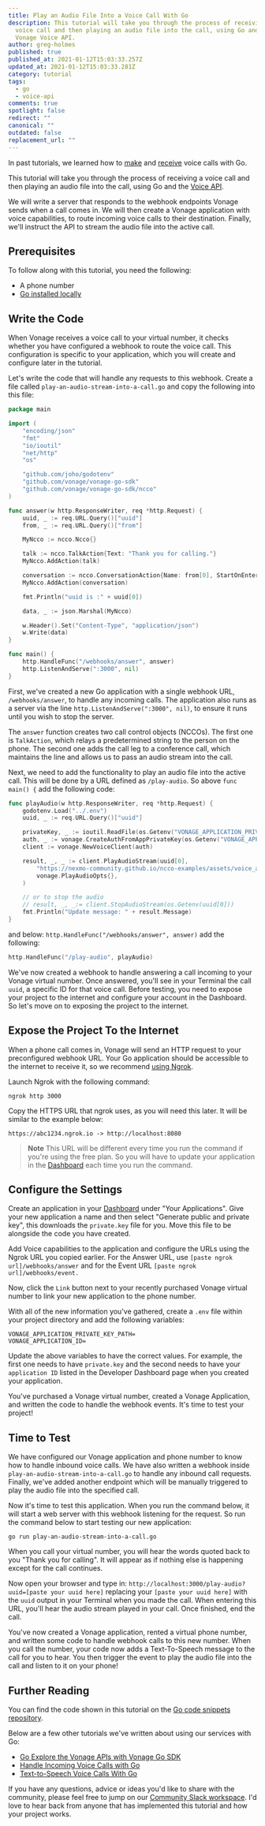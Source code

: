 ```yaml
---
title: Play an Audio File Into a Voice Call With Go
description: This tutorial will take you through the process of receiving a
  voice call and then playing an audio file into the call, using Go and the
  Vonage Voice API.
author: greg-holmes
published: true
published_at: 2021-01-12T15:03:33.257Z
updated_at: 2021-01-12T15:03:33.281Z
category: tutorial
tags:
  - go
  - voice-api
comments: true
spotlight: false
redirect: ""
canonical: ""
outdated: false
replacement_url: ""
---
```

In past tutorials, we learned how to [make](https://learn.vonage.com/blog/2020/11/25/text-to-speech-voice-calls-with-go) and [receive](https://learn.vonage.com/blog/2020/12/03/handle-an-incoming-call-with-go) voice calls with Go. 

This tutorial will take you through the process of receiving a voice call and then playing an audio file into the call, using Go and the [Voice API](https://developer.nexmo.com/voice/voice-api/overview). 

We will write a server that responds to the webhook endpoints Vonage sends when a call comes in. We will then create a Vonage application with voice capabilities, to route incoming voice calls to their destination. Finally, we'll instruct the API to stream the audio file into the active call.

## Prerequisites

To follow along with this tutorial, you need the following:

* A phone number
* [Go installed locally](https://golang.org/)

<sign-up number></sign-up>

## Write the Code

When Vonage receives a voice call to your virtual number, it checks whether you have configured a webhook to route the voice call. This configuration is specific to your application, which you will create and configure later in the tutorial. 

Let's write the code that will handle any requests to this webhook. 
Create a file called `play-an-audio-stream-into-a-call.go` and copy the following into this file:

```go
package main

import (
    "encoding/json"
    "fmt"
    "io/ioutil"
    "net/http"
    "os"

    "github.com/joho/godotenv"
    "github.com/vonage/vonage-go-sdk"
    "github.com/vonage/vonage-go-sdk/ncco"
)

func answer(w http.ResponseWriter, req *http.Request) {
    uuid, _ := req.URL.Query()["uuid"]
    from, _ := req.URL.Query()["from"]

    MyNcco := ncco.Ncco{}

    talk := ncco.TalkAction{Text: "Thank you for calling."}
    MyNcco.AddAction(talk)

    conversation := ncco.ConversationAction{Name: from[0], StartOnEnter: "false"}
    MyNcco.AddAction(conversation)

    fmt.Println("uuid is :" + uuid[0])

    data, _ := json.Marshal(MyNcco)

    w.Header().Set("Content-Type", "application/json")
    w.Write(data)
}

func main() {
    http.HandleFunc("/webhooks/answer", answer)
    http.ListenAndServe(":3000", nil)
}
```

First, we've created a new Go application with a single webhook URL,  `/webhooks/answer`, to handle any incoming calls. The application also runs as a server via the line `http.ListenAndServe(":3000", nil)`, to ensure it runs until you wish to stop the server.

The `answer` function creates two call control objects (NCCOs). The first one is `TalkAction`, which relays a predetermined string to the person on the phone. The second one adds the call leg to a conference call, which maintains the line and allows us to pass an audio stream into the call.

Next, we need to add the functionality to play an audio file into the active call. This will be done by a URL defined as `/play-audio`. So above `func main() {` add the following code: 

```go
func playAudio(w http.ResponseWriter, req *http.Request) {
    godotenv.Load("../.env")
    uuid, _ := req.URL.Query()["uuid"]

    privateKey, _ := ioutil.ReadFile(os.Getenv("VONAGE_APPLICATION_PRIVATE_KEY_PATH"))
    auth, _ := vonage.CreateAuthFromAppPrivateKey(os.Getenv("VONAGE_APPLICATION_ID"), privateKey)
    client := vonage.NewVoiceClient(auth)

    result, _, _ := client.PlayAudioStream(uuid[0],
        "https://nexmo-community.github.io/ncco-examples/assets/voice_api_audio_streaming.mp3",
        vonage.PlayAudioOpts{},
    )

    // or to stop the audio
    // result, _, _:= client.StopAudioStream(os.Getenv(uuid[0]))
    fmt.Println("Update message: " + result.Message)
}
```

and below: `http.HandleFunc("/webhooks/answer", answer)` add the following:

```go
http.HandleFunc("/play-audio", playAudio)
```

We've now created a webhook to handle answering a call incoming to your Vonage virtual number. Once answered, you'll see in your Terminal the call `uuid`, a specific ID for that voice call. 
Before testing, you need to expose your project to the internet and configure your account in the Dashboard. So let's move on to exposing the project to the internet.

## Expose the Project To the Internet

When a phone call comes in, Vonage will send an HTTP request to your preconfigured webhook URL. Your Go application should be accessible to the internet to receive it, so we recommend [using Ngrok](https://learn.vonage.com/blog/2017/07/04/local-development-nexmo-ngrok-tunnel-dr).

Launch Ngrok with the following command:

```shell
ngrok http 3000
```

Copy the HTTPS URL that ngrok uses, as you will need this later. It will be similar to the example below:

```shell
https://abc1234.ngrok.io -> http://localhost:8080
```

> **Note** This URL will be different every time you run the command if you're using the free plan. So you will have to update your application in the [Dashboard](https://dashboard.nexmo.com/applications) each time you run the command.

## Configure the Settings

Create an application in your [Dashboard](https://dashboard.nexmo.com/) under "Your Applications". Give your new application a name and then select "Generate public and private key", this downloads the `private.key` file for you. Move this file to be alongside the code you have created.

Add Voice capabilities to the application and configure the URLs using the Ngrok URL you copied earlier. For the Answer URL, use `[paste ngrok url]/webhooks/answer` and for the Event URL `[paste ngrok url]/webhooks/event.`

Now, click the `Link` button next to your recently purchased Vonage virtual number to link your new application to the phone number.

With all of the new information you've gathered, create a `.env` file within your project directory and add the following variables:

```env
VONAGE_APPLICATION_PRIVATE_KEY_PATH=
VONAGE_APPLICATION_ID=
```

Update the above variables to have the correct values. For example, the first one needs to have `private.key` and the second needs to have your `application ID` listed in the Developer Dashboard page when you created your application.

You've purchased a Vonage virtual number, created a Vonage Application, and written the code to handle the webhook events. It's time to test your project!

## Time to Test

We have configured our Vonage application and phone number to know how to handle inbound voice calls. We have also written a webhook inside `play-an-audio-stream-into-a-call.go` to handle any inbound call requests. Finally, we've added another endpoint which will be manually triggered to play the audio file into the specified call. 

Now it's time to test this application. When you run the command below, it will start a web server with this webhook listening for the request. So run the command below to start testing our new application:

```shell
go run play-an-audio-stream-into-a-call.go
```

When you call your virtual number, you will hear the words quoted back to you "Thank you for calling". It will appear as if nothing else is happening except for the call continues. 

Now open your browser and type in: `http://localhost:3000/play-audio?uuid=[paste your uuid here]` replacing your `[paste your uuid here]` with the `uuid` output in your Terminal when you made the call. When entering this URL, you'll hear the audio stream played in your call. Once finished, end the call.

You've now created a Vonage application, rented a virtual phone number, and written some code to handle webhook calls to this new number. When you call the number, your code now adds a Text-To-Speech message to the call for you to hear. You then trigger the event to play the audio file into the call and listen to it on your phone!

## Further Reading

You can find the code shown in this tutorial on the [Go code snippets repository](https://github.com/Vonage/vonage-go-code-snippets/blob/master/voice/play-an-audio-stream-into-a-call.go).

Below are a few other tutorials we've written about using our services with Go:

* [Go Explore the Vonage APIs with Vonage Go SDK](https://learn.vonage.com/blog/2020/09/30/go-explore-the-vonage-apis-with-vonage-go-sdk)
* [Handle Incoming Voice Calls with Go](https://learn.vonage.com/blog/2020/12/03/handle-an-incoming-call-with-go)
* [Text-to-Speech Voice Calls With Go](https://learn.vonage.com/blog/2020/11/25/text-to-speech-voice-calls-with-go)

If you have any questions, advice or ideas you'd like to share with the community, please feel free to jump on our [Community Slack workspace](https://developer.nexmo.com/community/slack). I'd love to hear back from anyone that has implemented this tutorial and how your project works.